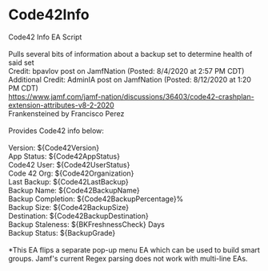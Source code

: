 # Code42Info
Code42 Info EA Script\
\
Pulls several bits of information about a backup set to determine health of said set\
Credit: bpavlov post on JamfNation (Posted: 8/4/2020 at 2:57 PM CDT)\
Additional Credit: AdminIA post on JamfNation (Posted: 8/12/2020 at 1:20 PM CDT)\
https://www.jamf.com/jamf-nation/discussions/36403/code42-crashplan-extension-attributes-v8-2-2020 \
Frankensteined by Francisco Perez\
\
Provides Code42 info below:\
\
Version:           ${Code42Version}\
App Status:        ${Code42AppStatus}\
Code42 User:       ${Code42UserStatus}\
Code 42 Org:       ${Code42Organization}\
Last Backup:       ${Code42LastBackup}\
Backup Name:       ${Code42BackupName}\
Backup Completion: ${Code42BackupPercentage}%\
Backup Size:       ${Code42BackupSize}\
Destination:       ${Code42BackupDestination}\
Backup Staleness:  ${BKFreshnessCheck} Days\
Backup Status:     ${BackupGrade}\
\
*This EA flips a separate pop-up menu EA which can be used to build smart groups. Jamf's current Regex parsing does not work with multi-line EAs.
